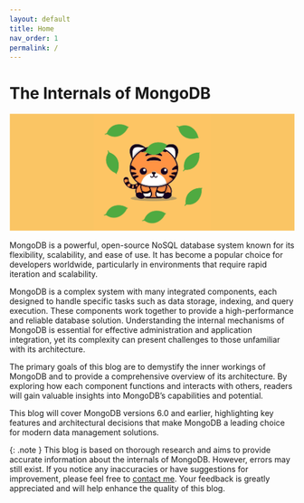 ```yaml
---
layout: default
title: Home
nav_order: 1
permalink: /
---
```

# The Internals of MongoDB

![database internals](/assets/images/wiredtiger.png)


MongoDB is a powerful, open-source NoSQL database system known for its flexibility, scalability, and ease of use. It has become a popular choice for developers worldwide, particularly in environments that require rapid iteration and scalability.

MongoDB is a complex system with many integrated components, each designed to handle specific tasks such as data storage, indexing, and query execution. These components work together to provide a high-performance and reliable database solution. Understanding the internal mechanisms of MongoDB is essential for effective administration and application integration, yet its complexity can present challenges to those unfamiliar with its architecture.

The primary goals of this blog are to demystify the inner workings of MongoDB and to provide a comprehensive overview of its architecture. By exploring how each component functions and interacts with others, readers will gain valuable insights into MongoDB’s capabilities and potential.

This blog will cover MongoDB versions 6.0 and earlier, highlighting key features and architectural decisions that make MongoDB a leading choice for modern data management solutions.

{: .note }
This blog is based on thorough research and aims to provide accurate information about the internals of MongoDB. However, errors may still exist. If you notice any inaccuracies or have suggestions for improvement, please feel free to [contact me](mailto:onerat@snu.ac.kr). Your feedback is greatly appreciated and will help enhance the quality of this blog.

